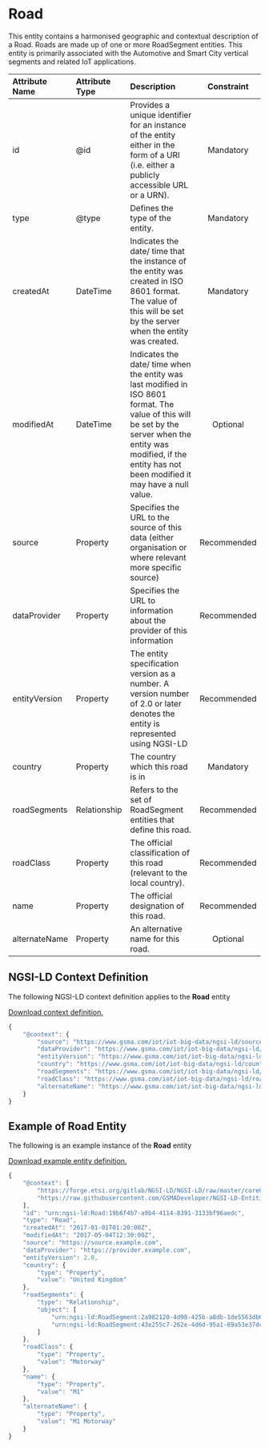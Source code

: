 # Road
This entity contains a harmonised geographic and contextual description of a Road. Roads are made up of one or more RoadSegment entities. This entity is primarily associated with the Automotive and Smart City vertical segments and related IoT applications.

| Attribute Name | Attribute Type | Description | Constraint |
|:--- |:--- |:--- |:---:|
| id | @id | Provides a unique identifier for an instance of the entity either in the form of a URI (i.e. either a publicly accessible URL or a URN). | Mandatory |
| type | @type | Defines the type of the entity. | Mandatory |
| createdAt | DateTime | Indicates the date/ time that the instance of the entity was created in ISO 8601 format. The value of this will be set by the server when the entity was created. | Mandatory |
| modifiedAt | DateTime | Indicates the date/ time when the entity was last modified in ISO 8601 format. The value of this will be set by the server when the entity was modified, if the entity has not been modified it may have a null value. | Optional |
| source | Property | Specifies the URL to the source of this data (either organisation or where relevant more specific source) | Recommended |
| dataProvider | Property | Specifies the URL to information about the provider of this information | Recommended |
| entityVersion | Property | The entity specification version as a number. A version number of 2.0 or later denotes the entity is represented using NGSI-LD | Recommended |
| country | Property | The country which this road is in | Mandatory |
| roadSegments | Relationship | Refers to the set of RoadSegment entities that define this road. | Recommended |
| roadClass | Property | The official classification of this road (relevant to the local country). | Recommended |
| name | Property | The official designation of this road. | Recommended |
| alternateName | Property | An alternative name for this road. | Optional |

## NGSI-LD Context Definition
The following NGSI-LD context definition applies to the **Road** entity

[Download context definition.](../examples/Road-context.jsonld)

```JavaScript
{
    "@context": {
        "source": "https://www.gsma.com/iot/iot-big-data/ngsi-ld/source",
        "dataProvider": "https://www.gsma.com/iot/iot-big-data/ngsi-ld/dataprovider",
        "entityVersion": "https://www.gsma.com/iot/iot-big-data/ngsi-ld/entityversion",
        "country": "https://www.gsma.com/iot/iot-big-data/ngsi-ld/country",
        "roadSegments": "https://www.gsma.com/iot/iot-big-data/ngsi-ld/roadsegments",
        "roadClass": "https://www.gsma.com/iot/iot-big-data/ngsi-ld/roadclass",
        "alternateName": "https://www.gsma.com/iot/iot-big-data/ngsi-ld/alternatename"
    }
}
```
## Example of Road Entity
The following is an example instance of the **Road** entity

[Download example entity definition.](../examples/Road.jsonld)

```JavaScript
{
    "@context": [
        "https://forge.etsi.org/gitlab/NGSI-LD/NGSI-LD/raw/master/coreContext/ngsi-ld-core-context.json",
        "https://raw.githubusercontent.com/GSMADeveloper/NGSI-LD-Entities/master/examples/Road-context.jsonld"
    ],
    "id": "urn:ngsi-ld:Road:19b6f4b7-a9b4-4114-8391-3133bf96aedc",
    "type": "Road",
    "createdAt": "2017-01-01T01:20:00Z",
    "modifiedAt": "2017-05-04T12:30:00Z",
    "source": "https://source.example.com",
    "dataProvider": "https://provider.example.com",
    "entityVersion": 2.0,
    "country": {
        "type": "Property",
        "value": "United Kingdom"
    },
    "roadSegments": {
        "type": "Relationship",
        "object": [
            "urn:ngsi-ld:RoadSegment:2a982120-4d98-425b-a8db-1de5563db6a8",
            "urn:ngsi-ld:RoadSegment:43e255c7-262e-4d6d-95a1-69a53e37dcc0"
        ]
    },
    "roadClass": {
        "type": "Property",
        "value": "Motorway"
    },
    "name": {
        "type": "Property",
        "value": "M1"
    },
    "alternateName": {
        "type": "Property",
        "value": "M1 Motorway"
    }
}
```

